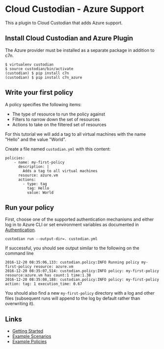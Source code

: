 
# Cloud Custodian - Azure Support

This a plugin to Cloud Custodian that adds Azure support.

## Install Cloud Custodian and Azure Plugin

The Azure provider must be installed as a separate package in addition to c7n. 

    $ virtualenv custodian
    $ source custodian/bin/activate
    (custodian) $ pip install c7n
    (custodian) $ pip install c7n_azure


## Write your first policy

A policy specifies the following items:

- The type of resource to run the policy against
- Filters to narrow down the set of resources
- Actions to take on the filtered set of resources

For this tutorial we will add a tag to all virtual machines with the name "Hello" and the value "World".

Create a file named ``custodian.yml`` with this content:

    policies:
        - name: my-first-policy
          description: |
            Adds a tag to all virtual machines
          resource: azure.vm
          actions:
            - type: tag
              tag: Hello
              value: World

## Run your policy

First, choose one of the supported authentication mechanisms and either log in to Azure CLI or set
environment variables as documented in [Authentication](https://cloudcustodian.io/docs/azure/authentication.html#azure-authentication).

    custodian run --output-dir=. custodian.yml


If successful, you should see output similar to the following on the command line

    2016-12-20 08:35:06,133: custodian.policy:INFO Running policy my-first-policy resource: azure.vm
    2016-12-20 08:35:07,514: custodian.policy:INFO policy: my-first-policy resource:azure.vm has count:1 time:1.38
    2016-12-20 08:35:08,188: custodian.policy:INFO policy: my-first-policy action: tag: 1 execution_time: 0.67


You should also find a new ``my-first-policy`` directory with a log and other
files (subsequent runs will append to the log by default rather than
overwriting it). 

## Links
- [Getting Started](https://cloudcustodian.io/docs/azure/gettingstarted.html)
- [Example Scenarios](https://cloudcustodian.io/docs/azure/examples/index.html)
- [Example Policies](https://cloudcustodian.io/docs/azure/policy/index.html)




